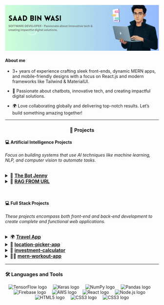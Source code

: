 

<div align="center">
  <img width='950' height="150" src="https://github.com/saadbinwasi/Rag-Chatbot/blob/main/Cream%20Minimal%20Aesthetic%20Creative%20Photography%20Personal%20LinkedIn%20Article%20Cover%20Image%20(1).png" />
</div>

<p align='center' >

 <h4>About me </h4>

- 3+ years of experience crafting sleek front-ends, dynamic MERN apps, and mobile-friendly designs with a focus on React.js and modern frameworks like Tailwind & MaterialUI.

- 🤖 Passionate about chatbots, innovative tech, and creating impactful digital solutions.

- 🌍 Love collaborating globally and delivering top-notch results. Let’s build something amazing together!

</p>

<hr/>

<h3 align="center">🚀 Projects</h3>

<div align="left">
  <h4>💻 <strong>Artificial Intelligence Projects</strong></h4>
  <h6 align="left"> Focus on building systems that use AI techniques like machine learning, NLP, and computer vision to automate tasks. </h6>
  <div align="left">
    <ul style="list-style-type: none; padding: 0; font-size: 1.1em;">
      <details>
        <summary>🤖
          <a href="https://github.com/saadbinwasi/the-bot-jenny" target="_blank">
            <strong>The Bot Jenny</strong>
          </a>
        </summary>
        <samp>
         The Bot Jenny is a terminal-based AI assistant that responds to voice commands. It can perform tasks like opening websites, launching apps, or searching YouTube directly from the terminal.
        </samp>
      </details>
       <details>
        <summary>🤖
          <a href="https://github.com/saadbinwasi/rag-url" target="_blank">
            <strong>RAG FROM URL</strong>
          </a>
        </summary>
        <samp>
        a large language model (LLM) is used to answer questions based on the retrieved data.
        </samp>
      </details>
    </ul>
  </div>
</div>

<img height="5"/>

<div align="left">
  <h4>💻 <strong>Full Stack Projects</strong></h4>
  <h6 align="left"> These projects encompass both front-end and back-end development to create complete and functional web applications. </h6>
  <div align="left">
    <ul style="list-style-type: none; padding: 0; font-size: 1.1em;">
      <details>
        <summary>🌍
          <a href="https://github.com/saadbinwasi/TravelApp" target="_blank">
            <strong>Travel App</strong>
          </a>
        </summary>
        <samp>
        A full-stack web application that helps users explore destinations, book flights, and plan their travel itinerary.
        </samp>
      </details>
      <details>
        <summary> 📍
          <a href="https://github.com/saadbinwasi/location-picker-app-" target="_blank">
            <strong>location-picker-app</strong>
          </a>
        </summary>
        <samp>
          A web app that allows users to easily select and save their preferred locations on a map for various purposes.
        </samp>
      </details>
      <details>
        <summary>💸
          <a href="https://github.com/saadbinwasi/investment-calculator-" target="_blank">
            <strong>investment-calculator</strong>
          </a>
        </summary>
        <samp>
         A tool that helps users calculate potential returns on their investments by inputting different variables like amount, rate of return, and time.
        </samp>
      </details>
      <details>
        <summary>🏋️‍♂️
          <a href="https://github.com/saadbinwasi/mern-workout-app" target="_blank">
            <strong>mern-workout-app</strong>
          </a>
        </summary>
        <samp>
         A fitness application built with the MERN stack that allows users to track their workouts, set goals, and monitor progress.
        </samp>
      </details>
    </ul>
  </div>
</div>

<hr />

<h3 align="left">🛠 Languages and Tools</h3>

<div align="center">
  <img src="https://www.vectorlogo.zone/logos/tensorflow/tensorflow-icon.svg" height="40" alt="TensorFlow logo" />
  <img width="12" />
  <img src="https://icon.icepanel.io/Technology/svg/Keras.svg" height="40" alt="Keras logo" />
  <img width="12" />
  <img src="https://cdn.worldvectorlogo.com/logos/numpy-1.svg" height="40" alt="NumPy logo" />
  <img width="12" />
  <img src="https://icon.icepanel.io/Technology/png-shadow-512/Pandas.png" height="40" alt="Pandas logo" />
  <img width="12" />
  <img src="https://cdn.jsdelivr.net/gh/devicons/devicon/icons/firebase/firebase-plain-wordmark.svg" height="40" alt="Firebase logo" />
  <img width="12" />
  <img src="https://cdn.jsdelivr.net/gh/devicons/devicon/icons/amazonwebservices/amazonwebservices-line-wordmark.svg" height="40" alt="AWS logo" />
  <img width="12" />
  <img src="https://cdn.jsdelivr.net/gh/devicons/devicon/icons/react/react-original-wordmark.svg" height="40" alt="React logo" />
  <img width="12" />
  <img src="https://cdn.jsdelivr.net/gh/devicons/devicon/icons/nodejs/nodejs-original-wordmark.svg" height="40" alt="Node.js logo" />
  <img width="12" />
  <img src="https://cdn.jsdelivr.net/gh/devicons/devicon/icons/html5/html5-original-wordmark.svg" height="40" alt="HTML5 logo" />
  <img width="12" />
  <img src="https://cdn.jsdelivr.net/gh/devicons/devicon/icons/css3/css3-original-wordmark.svg" height="40" alt="CSS3 logo" />
   <img width="12" />
  <img src="https://cdn.worldvectorlogo.com/logos/react-native-1.svg" height="40" alt="CSS3 logo" />

</div>
